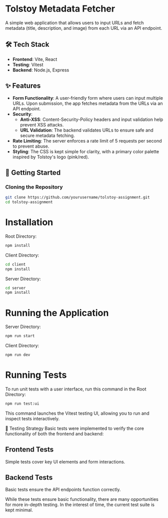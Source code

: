 # Tolstoy Metadata Fetcher

A simple web application that allows users to input URLs and fetch metadata (title, description, and image) from each URL via an API endpoint.

## 🛠️ Tech Stack

- **Frontend**: Vite, React
- **Testing**: Vitest
- **Backend**: Node.js, Express

## ✨ Features

- **Form Functionality**: A user-friendly form where users can input multiple URLs. Upon submission, the app fetches metadata from the URLs via an API endpoint.
- **Security**:
  - **Anti-XSS**: Content-Security-Policy headers and input validation help prevent XSS attacks.
  - **URL Validation**: The backend validates URLs to ensure safe and secure metadata fetching.
- **Rate Limiting**: The server enforces a rate limit of 5 requests per second to prevent abuse.
- **Styling**: The CSS is kept simple for clarity, with a primary color palette inspired by Tolstoy's logo (pink/red).

## 🚀 Getting Started

### Cloning the Repository

```bash
git clone https://github.com/yourusername/tolstoy-assignment.git
cd tolstoy-assignment
```

# Installation

Root Directory:

```bash
npm install
```

Client Directory:

```bash
cd client
npm install
```

Server Directory:

```bash
cd server
npm install
```

# Running the Application

Server Directory:

```bash
npm run start
```

Client Directory:

```bash
npm run dev
```

# Running Tests

To run unit tests with a user interface, run this command in the Root Directory:

```bash
npm run test:ui
```

This command launches the Vitest testing UI, allowing you to run and inspect tests interactively.

🧪 Testing Strategy Basic tests were implemented to verify the core functionality of both the frontend and backend:

## Frontend Tests

Simple tests cover key UI elements and form interactions.

## Backend Tests

Basic tests ensure the API endpoints function correctly.

While these tests ensure basic functionality, there are many opportunities for more in-depth testing. In the interest of time, the current test suite is kept minimal.
